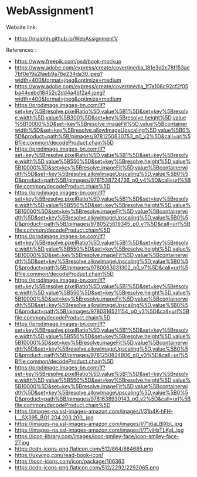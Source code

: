# WebAssignment1

Website link:
- https://maiphh.github.io/WebAssignment1/

References :
- https://www.freepik.com/psd/book-mockup
- https://www.adobe.com/express/create/cover/media_181e3d2c78f153ae7bf0e19a2faeb9a76e234da30.jpeg?width=400&format=jpeg&optimize=medium
- https://www.adobe.com/express/create/cover/media_1f7a106c92cf2f05ba44cebd18452c2dd4a4bf2a4.jpeg?width=400&format=jpeg&optimize=medium
- https://prodimage.images-bn.com/lf?set=key%5Bresolve.pixelRatio%5D,value%5B1%5D&set=key%5Bresolve.width%5D,value%5B300%5D&set=key%5Bresolve.height%5D,value%5B10000%5D&set=key%5Bresolve.imageFit%5D,value%5Bcontainerwidth%5D&set=key%5Bresolve.allowImageUpscaling%5D,value%5B0%5D&product=path%5B/pimages/9781250830753_p0_v2%5D&call=url%5Bfile:common/decodeProduct.chain%5D
- https://prodimage.images-bn.com/lf?set=key%5Bresolve.pixelRatio%5D,value%5B1%5D&set=key%5Bresolve.width%5D,value%5B550%5D&set=key%5Bresolve.height%5D,value%5B10000%5D&set=key%5Bresolve.imageFit%5D,value%5Bcontainerwidth%5D&set=key%5Bresolve.allowImageUpscaling%5D,value%5B0%5D&product=path%5B/pimages/9781538724736_p0_v4%5D&call=url%5Bfile:common/decodeProduct.chain%5D
- https://prodimage.images-bn.com/lf?set=key%5Bresolve.pixelRatio%5D,value%5B1%5D&set=key%5Bresolve.width%5D,value%5B550%5D&set=key%5Bresolve.height%5D,value%5B10000%5D&set=key%5Bresolve.imageFit%5D,value%5Bcontainerwidth%5D&set=key%5Bresolve.allowImageUpscaling%5D,value%5B0%5D&product=path%5B/pimages/9780525619345_p0_v1%5D&call=url%5Bfile:common/decodeProduct.chain%5D
- https://prodimage.images-bn.com/lf?set=key%5Bresolve.pixelRatio%5D,value%5B1%5D&set=key%5Bresolve.width%5D,value%5B550%5D&set=key%5Bresolve.height%5D,value%5B10000%5D&set=key%5Bresolve.imageFit%5D,value%5Bcontainerwidth%5D&set=key%5Bresolve.allowImageUpscaling%5D,value%5B0%5D&product=path%5B/pimages/9780063031302_p0_v7%5D&call=url%5Bfile:common/decodeProduct.chain%5D
- https://prodimage.images-bn.com/lf?set=key%5Bresolve.pixelRatio%5D,value%5B1%5D&set=key%5Bresolve.width%5D,value%5B550%5D&set=key%5Bresolve.height%5D,value%5B10000%5D&set=key%5Bresolve.imageFit%5D,value%5Bcontainerwidth%5D&set=key%5Bresolve.allowImageUpscaling%5D,value%5B0%5D&product=path%5B/pimages/9780316521154_p0_v3%5D&call=url%5Bfile:common/decodeProduct.chain%5D
- https://prodimage.images-bn.com/lf?set=key%5Bresolve.pixelRatio%5D,value%5B1%5D&set=key%5Bresolve.width%5D,value%5B550%5D&set=key%5Bresolve.height%5D,value%5B10000%5D&set=key%5Bresolve.imageFit%5D,value%5Bcontainerwidth%5D&set=key%5Bresolve.allowImageUpscaling%5D,value%5B0%5D&product=path%5B/pimages/9781250824806_p0_v3%5D&call=url%5Bfile:common/decodeProduct.chain%5D
- https://prodimage.images-bn.com/lf?set=key%5Bresolve.pixelRatio%5D,value%5B1%5D&set=key%5Bresolve.width%5D,value%5B550%5D&set=key%5Bresolve.height%5D,value%5B10000%5D&set=key%5Bresolve.imageFit%5D,value%5Bcontainerwidth%5D&set=key%5Bresolve.allowImageUpscaling%5D,value%5B0%5D&product=path%5B/pimages/9781638930143_p0_v2%5D&call=url%5Bfile:common/decodeProduct.chain%5D
- https://images-na.ssl-images-amazon.com/images/I/31b4K-hFH-L._SX395_BO1,204,203,200_.jpg
- https://images-na.ssl-images-amazon.com/images/I/71j6aLBlXbL.jpg
- https://images-na.ssl-images-amazon.com/images/I/71viHxTLKgL.jpg
- https://icon-library.com/images/icon-smiley-face/icon-smiley-face-27.jpg
- https://cdn-icons-png.flaticon.com/512/864/864685.png
- https://uxwing.com/read-book-icon/
- https://icon-icons.com/icon/package/106363
- https://cdn-icons-png.flaticon.com/512/2292/2292065.png
